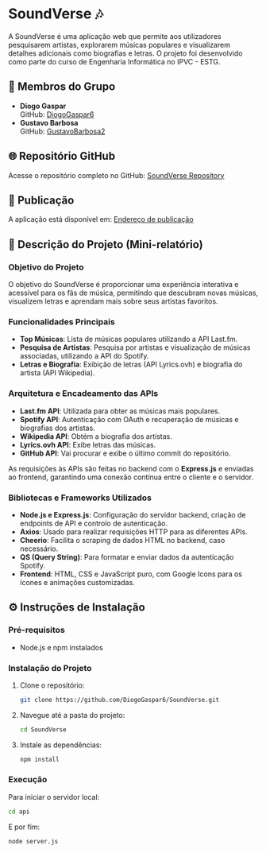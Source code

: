 # SoundVerse 🎶 

A SoundVerse é uma aplicação web que permite aos utilizadores pesquisarem artistas, explorarem músicas populares e visualizarem detalhes adicionais como biografias e letras. O projeto foi desenvolvido como parte do curso de Engenharia Informática no IPVC - ESTG.

## 👥 Membros do Grupo
- **Diogo Gaspar**  
  GitHub: [DiogoGaspar6](https://github.com/DiogoGaspar6)
- **Gustavo Barbosa**  
  GitHub: [GustavoBarbosa2](https://github.com/GustavoBarbosa2)

## 🌐 Repositório GitHub
Acesse o repositório completo no GitHub: [SoundVerse Repository](https://github.com/DiogoGaspar6/SoundVerse)

## 📢 Publicação
A aplicação está disponível em: [Endereço de publicação](https://soundverse.onrender.com)

## 📄 Descrição do Projeto (Mini-relatório)

### Objetivo do Projeto
O objetivo do SoundVerse é proporcionar uma experiência interativa e acessível para os fãs de música, permitindo que descubram novas músicas, visualizem letras e aprendam mais sobre seus artistas favoritos. 

### Funcionalidades Principais
- **Top Músicas**: Lista de músicas populares utilizando a API Last.fm.
- **Pesquisa de Artistas**: Pesquisa por artistas e visualização de músicas associadas, utilizando a API do Spotify.
- **Letras e Biografia**: Exibição de letras (API Lyrics.ovh) e biografia do artista (API Wikipedia).

### Arquitetura e Encadeamento das APIs
- **Last.fm API**: Utilizada para obter as músicas mais populares.
- **Spotify API**: Autenticação com OAuth e recuperação de músicas e biografias dos artistas. 
- **Wikipedia API**: Obtém a biografia dos artistas.
- **Lyrics.ovh API**: Exibe letras das músicas.
- **GitHub API**: Vai procurar e exibe o último commit do repositório.

As requisições às APIs são feitas no backend com o **Express.js** e enviadas ao frontend, garantindo uma conexão contínua entre o cliente e o servidor.

### Bibliotecas e Frameworks Utilizados
- **Node.js e Express.js**: Configuração do servidor backend, criação de endpoints de API e controlo de autenticação.
- **Axios**: Usado para realizar requisições HTTP para as diferentes APIs.
- **Cheerio**: Facilita o scraping de dados HTML no backend, caso necessário.
- **QS (Query String)**: Para formatar e enviar dados da autenticação Spotify.
- **Frontend**: HTML, CSS e JavaScript puro, com Google Icons para os ícones e animações customizadas.

## ⚙️ Instruções de Instalação

### Pré-requisitos
- Node.js e npm instalados

### Instalação do Projeto
1. Clone o repositório:
    ```bash
    git clone https://github.com/DiogoGaspar6/SoundVerse.git
    ```
2. Navegue até a pasta do projeto:
    ```bash
    cd SoundVerse
    ```
3. Instale as dependências:
    ```bash
    npm install
    ```

### Execução
Para iniciar o servidor local:
```bash
cd api
```
E por fim:
```bash
node server.js
```